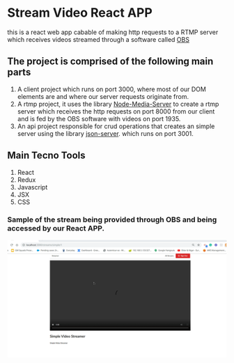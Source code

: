 # Stream Video React APP


this is a react web app cabable of making http requests to a RTMP server which receives videos streamed through a software called [OBS](https://obsproject.com/)


## The project is comprised of the following main parts

 1) A client project which runs on port 3000, where most of our DOM elements are and where our server requests originate from.
 2) A rtmp project, it uses the library [Node-Media-Server](https://github.com/illuspas/Node-Media-Server) to create a rtmp server which receives the http requests on port 8000 from our client and is fed by the OBS software with videos on port 1935.
 3) An api project responsible for crud operations that creates an simple server using the library [json-server](https://github.com/typicode/json-server). which runs on port 3001. 
 
 ## Main Tecno Tools 

 1) React
 2) Redux
 3) Javascript
 4) JSX
 5) CSS

### Sample of the stream being provided through OBS and being accessed by our React APP.

![Stream Sample](resources/simplevideo.gif)

